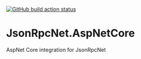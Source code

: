 [![GitHub build action status](https://github.com/JsonRpcNet/JsonRpcNet.AspNetCore/workflows/build/badge.svg)](https://github.com/JsonRpcNet/JsonRpcNet.AspNetCore/actions)

# JsonRpcNet.AspNetCore
AspNet Core integration for JsonRpcNet
